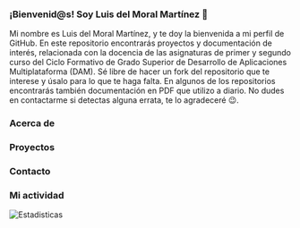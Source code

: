 ### ¡Bienvenid@s! Soy Luis del Moral Martínez 👋
Mi nombre es Luis del Moral Martínez, y te doy la bienvenida a mi perfil de GitHub. En este repositorio encontrarás proyectos y documentación de interés, relacionada con la docencia de las asignaturas de primer y segundo curso del Ciclo Formativo de Grado Superior de Desarrollo de Aplicaciones Multiplataforma (DAM). Sé libre de hacer un fork del repositorio que te interese y úsalo para lo que te haga falta. En algunos de los repositorios encontrarás también documentación en PDF que utilizo a diario. No dudes en contactarme si detectas alguna errata, te lo agradeceré :wink:.

### Acerca de

### Proyectos

### Contacto

### Mi actividad
![Estadisticas](https://github-readme-stats.vercel.app/api?username=ldmoral1987&show_icons=true&theme=highcontrast)
